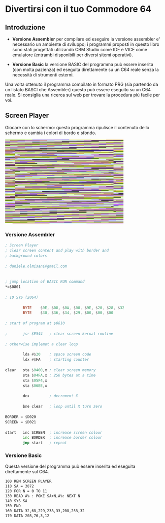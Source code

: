 # Divertirsi con il tuo Commodore 64

## Introduzione

* **Versione Assembler** per compilare ed eseguire la versione assembler e' necessario un ambiente di sviluppo; i programmi proposti in questo libro sono stati progettati utilizando CBM Studio come IDE e VICE come emulatore (entrambi disponibili per diversi sitemi operativi). 

* **Versione Basic** la versione BASIC del programma può essere inserita (con molta pazienza) ed eseguita direttamente su un C64 reale senza la necessità di strumenti esterni.

Una volta ottenuto il programma compilato in formato PRG (sia partendo da un listato BASCI che Assembler) questo può essere eseguito su un C64 reale. Si consiglia una ricerca sul web per trovare la procedura più facile per voi.

## Screen Player

Giocare con lo schermo: questo programma ripulisce il contenuto dello schermo e cambia i colori di bordo e sfondo.

![Screen Player](screen-player.png)

### Versione Assembler

```asm
; Screen Player
; clear screen content and play with border and
; background colors

; daniele.olmisani@gmail.com


; jump location of BASIC RUN command
*=$0801

; 10 SYS (2064)

        BYTE    $0E, $08, $0A, $00, $9E, $20, $28, $32
        BYTE    $30, $36, $34, $29, $00, $00, $00

; start of program at $0810

;       jsr $E544   ; clear screen kernal routine

; otherwise implemet a clear loop

        lda #$20    ; space screen code
        ldx #$FA    ; starting counter

clear   sta $0400,x ; clear screen memory
        sta $04FA,x ; 250 bytes at a time
        sta $05F4,x
        sta $06EE,x

        dex         ; decrement X
  
        bne clear   ; loop until X turn zero

BORDER = $D020
SCREEN = $D021

start   inc SCREEN  ; increase screen colour 
        inc BORDER  ; increase border colour
        jmp start   ; repeat
```

### Versione Basic
Questa versione del programma può essere inserita ed eseguita direttamente sul C64.

```
100 REM SCREEN PLAYER
110 SA = 3072
120 FOR N = 0 TO 11
130 READ A% : POKE SA+N,A%: NEXT N
140 SYS SA
150 END 
160 DATA 32,68,229,238,33,208,238,32
170 DATA 208,76,3,12
```
